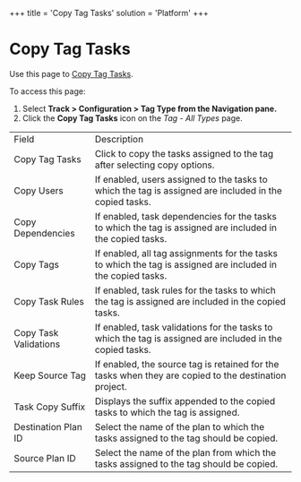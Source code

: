 +++
title = 'Copy Tag Tasks'
solution = 'Platform'
+++

# Copy Tag Tasks

<div class="use">

Use this page to [Copy Tag Tasks](../Use_Cases/Copy_Tags).

</div>

To access this page:

1.  Select <span style="font-weight: bold;">Track \> Configuration \>
    Tag Type from the Navigation pane. </span>
2.  Click the <span style="font-weight: bold;">Copy Tag Tasks</span>
    icon on the <span style="font-style: italic;">Tag - All Types</span>
    page.

|                       |                                                                                                              |
| --------------------- | ------------------------------------------------------------------------------------------------------------ |
| Field                 | Description                                                                                                  |
| Copy Tag Tasks        | Click to copy the tasks assigned to the tag after selecting copy options.                                    |
| Copy Users            | If enabled, users assigned to the tasks to which the tag is assigned are included in the copied tasks.       |
| Copy Dependencies     | If enabled, task dependencies for the tasks to which the tag is assigned are included in the copied tasks.   |
| Copy Tags             | If enabled, all tag assignments for the tasks to which the tag is assigned are included in the copied tasks. |
| Copy Task Rules       | If enabled, task rules for the tasks to which the tag is assigned are included in the copied tasks.          |
| Copy Task Validations | If enabled, task validations for the tasks to which the tag is assigned are included in the copied tasks.    |
| Keep Source Tag       | If enabled, the source tag is retained for the tasks when they are copied to the destination project.        |
| Task Copy Suffix      | Displays the suffix appended to the copied tasks to which the tag is assigned.                               |
| Destination Plan ID   | Select the name of the plan to which the tasks assigned to the tag should be copied.                         |
| Source Plan ID        | Select the name of the plan from which the tasks assigned to the tag should be copied.                       |
